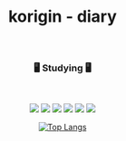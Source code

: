 <div align=center>
  
# korigin - diary

### 

<br>

### 🖥️ Studying 🖥️
<br>

<div>
  
<img src="https://img.shields.io/badge/Python-3766AB?style=flat-square&logo=Python&logoColor=white"/></a>
<img src="https://img.shields.io/badge/C-A8B9CC?style=flat-square&logo=C&logoColor=white"/></a>
<img src="https://img.shields.io/badge/HTML5-E34F26?style=flat-square&logo=html5&logoColor=white"/></a>
<img src="https://img.shields.io/badge/css-1572B6?style=flat-square&logo=css3&logoColor=white"/></a>
<img src="https://img.shields.io/badge/JavaScript-7DF1E?style=flat-square&logo=JavaScript&logoColor=white"/></a>
<img src="https://img.shields.io/badge/JAVA-7DF1E?style=flat-square&logo=JAVA&logoColor=white"/></a>

[![Top Langs](https://github-readme-stats.vercel.app/api/top-langs/?username=Korigin99&layout=compact)](https://github.com/Korigin99/github-readme-stats)

</div>
</div>
